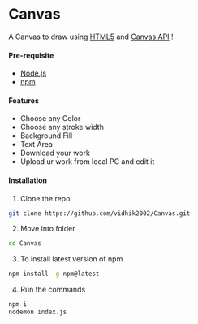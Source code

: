 # Canvas
A Canvas to draw using [HTML5](https://developer.mozilla.org/en-US/docs/Glossary/HTML5) and [Canvas API](https://developer.mozilla.org/en-US/docs/Web/API/Canvas_API) !

#### Pre-requisite
- [Node.js](https://nodejs.org/en/)
- [npm](https://www.npmjs.com/)

#### Features

* []() Choose any Color
* []() Choose any stroke width
* []() Background Fill
* []() Text Area
* []() Download your work
* []() Upload ur work from local PC and edit it
 
#### Installation 
1. Clone the repo
```sh
git clone https://github.com/vidhik2002/Canvas.git
```
2. Move into folder
```sh
cd Canvas
```
3. To install latest version of npm
```sh
npm install -g npm@latest
```
4. Run the commands
```sh
npm i
nodemon index.js
```



